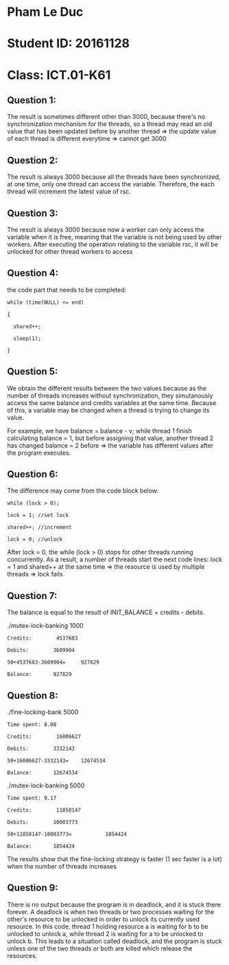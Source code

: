 # Pham Le Duc
# Student ID: 20161128
# Class: ICT.01-K61

## Question 1: 

The result is sometimes different other than 3000, because there's no synchronization mechanism for the threads, so a thread may read an old value that has been updated before by another thread => the update value of each thread is different everytime => cannot get 3000

## Question 2:

The result is always 3000 because all the threads have been synchronized, at one time, only one thread can access the variable. Therefore, the each thread will increment the latest value of rsc.

## Question 3:

The result is always 3000 because now a worker can only access the variable when it is free, meaning that the variable is not being used by other workers. After executing the operation relating to the variable rsc, it will be unlocked for other thread workers to access

## Question 4:

the code part that needs to be completed:

    while (time(NULL) <= end)

    {

      shared++;

      sleep(1);

    }

## Question 5:

We obtain the different results between the two values because as the number of threads increases without synchronization, they simutanously access the same balance and credits variables at the same time. Because of this, a variable may be changed when a thread is trying to change its value. 

For example, we have balance = balance - v; while thread 1 finish calculating balance = 1, but before assigning that value, another thread 2 has changed balance = 2 before => the variable has different values after the program executes.

## Question 6: 

The difference may come from the code block below:

    while (lock > 0);

    lock = 1; //set lock

    shared++; //increment

    lock = 0; //unlock

After lock = 0, the while (lock > 0) stops for other threads running concurrently. As a result, a number of threads start the next code lines: lock = 1 and shared++ at the same time => the resource is used by multiple threads => lock fails

## Question 7: 

The balance is equal to the result of INIT_BALANCE + credits - debits. 

./mutex-lock-banking 1000

    Credits:        4537683

    Debits:        3609904

    50+4537683-3609904=     927829

    Balance:       927829

## Question 8:

./fine-locking-bank 5000

    Time spent: 8.08

    Credits:        16006627

    Debits:        3332143

    50+16006627-3332143=    12674534

    Balance:       12674534

./mutex-lock-banking 5000

    Time spent: 9.17

    Credits:        11858147

    Debits:        10003773

    50+11858147-10003773=           1854424

    Balance:       1854424

The results show that the fine-locking strategy is faster (1 sec faster is a lot) when the number of threads increases

## Question 9:

There is no output because the program is in deadlock, and it is stuck there forever. A deadlock is when two threads or two processes waiting for the other's resource to be unlocked in order to unlock its currently used resource. In this code, thread 1 holding resource a is waiting for b to be unlocked to unlock a, while thread 2 is waiting for a to be unlocked to unlock b. This leads to a situation called deadlock, and the program is stuck unless one of the two threads or both are killed which release the resources.